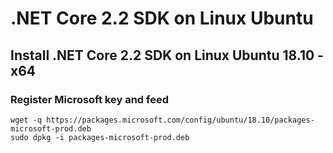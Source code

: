 # .NET Core 2.2 SDK on Linux Ubuntu

## Install .NET Core 2.2 SDK on Linux Ubuntu 18.10 - x64

### Register Microsoft key and feed

```Terminal
wget -q https://packages.microsoft.com/config/ubuntu/18.10/packages-microsoft-prod.deb
sudo dpkg -i packages-microsoft-prod.deb
```
